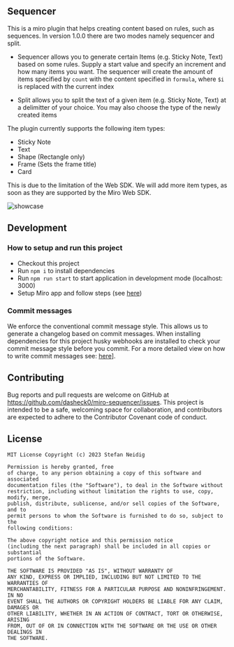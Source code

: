 ## Sequencer

This is a miro plugin that helps creating content based on rules, such as sequences. In version 1.0.0 there are two modes namely sequencer and split. 

- Sequencer allows you to generate certain Items (e.g. Sticky Note, Text) based on some rules. Supply a start value and specify an increment and how many items you want. The sequencer will create the amount of items specified by `count` with the content specified in `formula`, where `$i` is replaced with the current index

- Split allows you to split the text of a given item (e.g. Sticky Note, Text) at a delimitter of your choice. You may also choose the type of the newly created items

The plugin currently supports the following item types:

- Sticky Note
- Text
- Shape (Rectangle only)
- Frame (Sets the frame title)
- Card

This is due to the limitation of the Web SDK. We will add more item types, as soon as they are supported by the Miro Web SDK.

![showcase](art/output.gif)

## Development
<!-- section: Development -->
<!-- If you software is developed within a team you shhould include this section. Describe how to setup thhe project. Include dependencies, conventions and other things to know in order to start developing. In short: After reading this section everyone should be able to develop this piece of software. -->
<!--
Possible subsections

### How to setup and run this project
### Commit messages
### How to publish a release
### Tests
-->

### How to setup and run this project
* Checkout this project
* Run `npm i` to install dependencies
* Run `npm run start` to start application in development mode (localhost: 3000)
* Setup Miro app and follow steps (see [here](https://developers.miro.com/docs/build-your-first-hello-world-app#step-2-create-a-developer-team-in-miro))

### Commit messages
We enforce the conventional commit message style. This allows us to generate a changelog based on commit messages. When installing dependencies for this project husky webhooks are installed to check your commit message style before you commit. For a more detailed view on how to write commit messages see: [here](https://www.conventionalcommits.org/en/v1.0.0/#summary)].

## Contributing
<!-- section: Contributing -->
<!-- Describe what action one should take in order to contribute. Does a certain styleguide has to be adhered. How can one apply changes (i.e. push vs. pull request)? -->
Bug reports and pull requests are welcome on GitHub at https://github.com/dasheck0/miro-sequencer/issues. This project is intended to be a safe, welcoming space for collaboration, and contributors are expected to adhere to the Contributor Covenant code of conduct.

## License
<!-- section: License -->
<!-- Describe the license under which your software is published. Note that an unlicensed piece of software is most likely never used. So do not skip tihs part! -->
```
MIT License Copyright (c) 2023 Stefan Neidig

Permission is hereby granted, free
of charge, to any person obtaining a copy of this software and associated
documentation files (the "Software"), to deal in the Software without
restriction, including without limitation the rights to use, copy, modify, merge,
publish, distribute, sublicense, and/or sell copies of the Software, and to
permit persons to whom the Software is furnished to do so, subject to the
following conditions:

The above copyright notice and this permission notice
(including the next paragraph) shall be included in all copies or substantial
portions of the Software.

THE SOFTWARE IS PROVIDED "AS IS", WITHOUT WARRANTY OF
ANY KIND, EXPRESS OR IMPLIED, INCLUDING BUT NOT LIMITED TO THE WARRANTIES OF
MERCHANTABILITY, FITNESS FOR A PARTICULAR PURPOSE AND NONINFRINGEMENT. IN NO
EVENT SHALL THE AUTHORS OR COPYRIGHT HOLDERS BE LIABLE FOR ANY CLAIM, DAMAGES OR
OTHER LIABILITY, WHETHER IN AN ACTION OF CONTRACT, TORT OR OTHERWISE, ARISING
FROM, OUT OF OR IN CONNECTION WITH THE SOFTWARE OR THE USE OR OTHER DEALINGS IN
THE SOFTWARE.
```